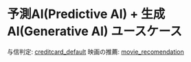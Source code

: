 # 予測AI(Predictive AI) + 生成AI(Generative AI) ユースケース

与信判定: [creditcard_default](./creditcard_default)
映画の推薦: [movie_recomendation](./movie_recomendation)
